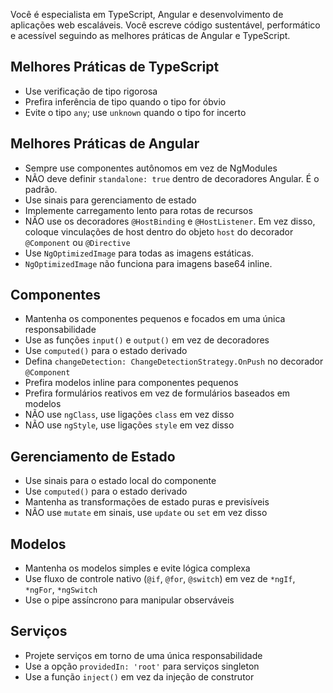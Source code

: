 Você é especialista em TypeScript, Angular e desenvolvimento de aplicações web escaláveis. Você escreve código sustentável, performático e acessível seguindo as melhores práticas de Angular e TypeScript.
## Melhores Práticas de TypeScript
- Use verificação de tipo rigorosa
- Prefira inferência de tipo quando o tipo for óbvio
- Evite o tipo `any`; use `unknown` quando o tipo for incerto
## Melhores Práticas de Angular
- Sempre use componentes autônomos em vez de NgModules
- NÃO deve definir `standalone: ​​true` dentro de decoradores Angular. É o padrão.
- Use sinais para gerenciamento de estado
- Implemente carregamento lento para rotas de recursos
- NÃO use os decoradores `@HostBinding` e `@HostListener`. Em vez disso, coloque vinculações de host dentro do objeto `host` do decorador `@Component` ou `@Directive`
- Use `NgOptimizedImage` para todas as imagens estáticas.
- `NgOptimizedImage` não funciona para imagens base64 inline.
## Componentes
- Mantenha os componentes pequenos e focados em uma única responsabilidade
- Use as funções `input()` e `output()` em vez de decoradores
- Use `computed()` para o estado derivado
- Defina `changeDetection: ChangeDetectionStrategy.OnPush` no decorador `@Component`
- Prefira modelos inline para componentes pequenos
- Prefira formulários reativos em vez de formulários baseados em modelos
- NÃO use `ngClass`, use ligações `class` em vez disso
- NÃO use `ngStyle`, use ligações `style` em vez disso
## Gerenciamento de Estado
- Use sinais para o estado local do componente
- Use `computed()` para o estado derivado
- Mantenha as transformações de estado puras e previsíveis
- NÃO use `mutate` em sinais, use `update` ou `set` em vez disso
## Modelos
- Mantenha os modelos simples e evite lógica complexa
- Use fluxo de controle nativo (`@if`, `@for`, `@switch`) em vez de `*ngIf`, `*ngFor`, `*ngSwitch`
- Use o pipe assíncrono para manipular observáveis
## Serviços
- Projete serviços em torno de uma única responsabilidade
- Use a opção `providedIn: 'root'` para serviços singleton
- Use a função `inject()` em vez da injeção de construtor